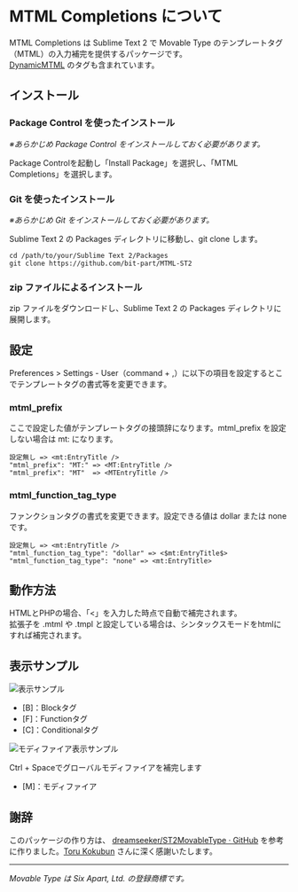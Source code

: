 # MTML Completions について

MTML Completions は Sublime Text 2 で Movable Type のテンプレートタグ（MTML）の入力補完を提供するパッケージです。  
[DynamicMTML](https://github.com/movabletype/DynamicMTML) のタグも含まれています。

## インストール

### Package Control を使ったインストール

_※あらかじめ Package Control をインストールしておく必要があります。_

Package Controlを起動し「Install Package」を選択し、「MTML Completions」を選択します。

### Git を使ったインストール

_※あらかじめ Git をインストールしておく必要があります。_

Sublime Text 2 の Packages ディレクトリに移動し、git clone します。

```
cd /path/to/your/Sublime Text 2/Packages
git clone https://github.com/bit-part/MTML-ST2
```

### zip ファイルによるインストール

zip ファイルをダウンロードし、Sublime Text 2 の Packages ディレクトリに展開します。

## 設定

Preferences > Settings - User（command + ,）に以下の項目を設定するとこでテンプレートタグの書式等を変更できます。

### mtml_prefix

ここで設定した値がテンプレートタグの接頭辞になります。mtml_prefix を設定しない場合は mt: になります。

	設定無し => <mt:EntryTitle />
	"mtml_prefix": "MT:" => <MT:EntryTitle />
	"mtml_prefix": "MT"  => <MTEntryTitle />

### mtml_function_tag_type

ファンクションタグの書式を変更できます。設定できる値は dollar または none です。

	設定無し => <mt:EntryTitle />
	"mtml_function_tag_type": "dollar" => <$mt:EntryTitle$>
	"mtml_function_tag_type": "none" => <mt:EntryTitle>

## 動作方法

HTMLとPHPの場合、「<」を入力した時点で自動で補完されます。  
拡張子を .mtml や .tmpl と設定している場合は、シンタックスモードをhtmlにすれば補完されます。

## 表示サンプル

![表示サンプル](http://bit-part.github.com/data/img_mtml-st2.png)

* [B]：Blockタグ
* [F]：Functionタグ
* [C]：Conditionalタグ

![モディファイア表示サンプル](http://bit-part.github.com/data/img_mtml-st2_modifier.png)

Ctrl + Spaceでグローバルモディファイアを補完します

* [M]：モディファイア

## 謝辞

このパッケージの作り方は、 [dreamseeker/ST2MovableType · GitHub](https://github.com/dreamseeker/ST2MovableType) を参考に作りました。[Toru Kokubun](https://github.com/dreamseeker) さんに深く感謝いたします。

---

_Movable Type は Six Apart, Ltd. の登録商標です。_
